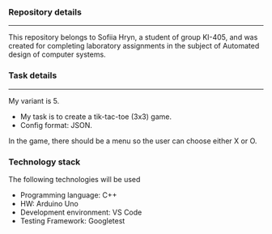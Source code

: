 ### Repository details
---
This repository belongs to Sofiia Hryn, a student of group KI-405, and was created for completing laboratory assignments in the subject of Automated design of computer systems.
### Task details
---
My variant is 5.
* My task is to create a tik-tac-toe (3x3) game.
* Config format: JSON.

In the game, there should be a menu so the user can choose either X or O.

### Technology stack
The following technologies will be used
* Programming language: C++
* HW: Arduino Uno
* Development environment: VS Code
* Testing Framework: Googletest
